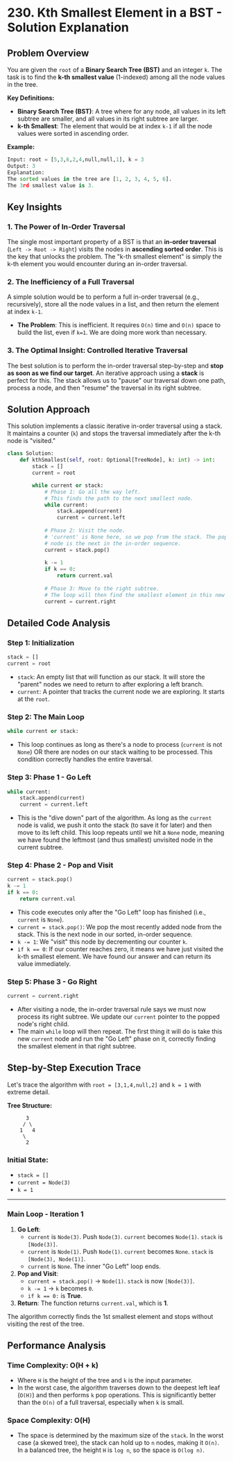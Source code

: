 # 230\. Kth Smallest Element in a BST - Solution Explanation

## Problem Overview

You are given the `root` of a **Binary Search Tree (BST)** and an integer `k`. The task is to find the **k-th smallest value** (1-indexed) among all the node values in the tree.

**Key Definitions:**

  - **Binary Search Tree (BST)**: A tree where for any node, all values in its left subtree are smaller, and all values in its right subtree are larger.
  - **k-th Smallest**: The element that would be at index `k-1` if all the node values were sorted in ascending order.

**Example:**

```python
Input: root = [5,3,6,2,4,null,null,1], k = 3
Output: 3
Explanation:
The sorted values in the tree are [1, 2, 3, 4, 5, 6].
The 3rd smallest value is 3.
```

## Key Insights

### 1\. The Power of In-Order Traversal

The single most important property of a BST is that an **in-order traversal** (`Left -> Root -> Right`) visits the nodes in **ascending sorted order**. This is the key that unlocks the problem. The "k-th smallest element" is simply the k-th element you would encounter during an in-order traversal.

### 2\. The Inefficiency of a Full Traversal

A simple solution would be to perform a full in-order traversal (e.g., recursively), store all the node values in a list, and then return the element at index `k-1`.

  - **The Problem**: This is inefficient. It requires `O(n)` time and `O(n)` space to build the list, even if `k=1`. We are doing more work than necessary.

### 3\. The Optimal Insight: Controlled Iterative Traversal

The best solution is to perform the in-order traversal step-by-step and **stop as soon as we find our target**. An iterative approach using a **stack** is perfect for this. The stack allows us to "pause" our traversal down one path, process a node, and then "resume" the traversal in its right subtree.

## Solution Approach

This solution implements a classic iterative in-order traversal using a stack. It maintains a counter (`k`) and stops the traversal immediately after the k-th node is "visited."

```python
class Solution:
    def kthSmallest(self, root: Optional[TreeNode], k: int) -> int:
        stack = []
        current = root

        while current or stack:
            # Phase 1: Go all the way left.
            # This finds the path to the next smallest node.
            while current:
                stack.append(current)
                current = current.left
            
            # Phase 2: Visit the node.
            # 'current' is None here, so we pop from the stack. The popped
            # node is the next in the in-order sequence.
            current = stack.pop()
            
            k -= 1
            if k == 0:
                return current.val
            
            # Phase 3: Move to the right subtree.
            # The loop will then find the smallest element in this new subtree.
            current = current.right
```

## Detailed Code Analysis

### Step 1: Initialization

```python
stack = []
current = root
```

  - `stack`: An empty list that will function as our stack. It will store the "parent" nodes we need to return to after exploring a left branch.
  - `current`: A pointer that tracks the current node we are exploring. It starts at the `root`.

### Step 2: The Main Loop

```python
while current or stack:
```

  - This loop continues as long as there's a node to process (`current` is not `None`) OR there are nodes on our stack waiting to be processed. This condition correctly handles the entire traversal.

### Step 3: Phase 1 - Go Left

```python
while current:
    stack.append(current)
    current = current.left
```

  - This is the "dive down" part of the algorithm. As long as the `current` node is valid, we push it onto the stack (to save it for later) and then move to its left child. This loop repeats until we hit a `None` node, meaning we have found the leftmost (and thus smallest) unvisited node in the current subtree.

### Step 4: Phase 2 - Pop and Visit

```python
current = stack.pop()
k -= 1
if k == 0:
    return current.val
```

  - This code executes only after the "Go Left" loop has finished (i.e., `current` is `None`).
  - `current = stack.pop()`: We pop the most recently added node from the stack. This is the next node in our sorted, in-order sequence.
  - `k -= 1`: We "visit" this node by decrementing our counter `k`.
  - `if k == 0`: If our counter reaches zero, it means we have just visited the k-th smallest element. We have found our answer and can return its value immediately.

### Step 5: Phase 3 - Go Right

```python
current = current.right
```

  - After visiting a node, the in-order traversal rule says we must now process its right subtree. We update our `current` pointer to the popped node's right child.
  - The main `while` loop will then repeat. The first thing it will do is take this new `current` node and run the "Go Left" phase on it, correctly finding the smallest element in that right subtree.

## Step-by-Step Execution Trace

Let's trace the algorithm with `root = [3,1,4,null,2]` and `k = 1` with extreme detail.

**Tree Structure:**

```
      3
     / \
    1   4
     \
      2
```

### **Initial State:**

  - `stack = []`
  - `current = Node(3)`
  - `k = 1`

-----

### **Main Loop - Iteration 1**

1.  **Go Left**:
      - `current` is `Node(3)`. Push `Node(3)`. `current` becomes `Node(1)`. `stack` is `[Node(3)]`.
      - `current` is `Node(1)`. Push `Node(1)`. `current` becomes `None`. `stack` is `[Node(3), Node(1)]`.
      - `current` is `None`. The inner "Go Left" loop ends.
2.  **Pop and Visit**:
      - `current = stack.pop()` -\> `Node(1)`. `stack` is now `[Node(3)]`.
      - `k -= 1` -\> `k` becomes `0`.
      - `if k == 0:` is **True**.
3.  **Return**: The function returns `current.val`, which is **1**.

The algorithm correctly finds the 1st smallest element and stops without visiting the rest of the tree.

## Performance Analysis

### Time Complexity: O(H + k)

  - Where `H` is the height of the tree and `k` is the input parameter.
  - In the worst case, the algorithm traverses down to the deepest left leaf (`O(H)`) and then performs `k` pop operations. This is significantly better than the `O(n)` of a full traversal, especially when `k` is small.

### Space Complexity: O(H)

  - The space is determined by the maximum size of the `stack`. In the worst case (a skewed tree), the stack can hold up to `n` nodes, making it `O(n)`. In a balanced tree, the height `H` is `log n`, so the space is `O(log n)`.